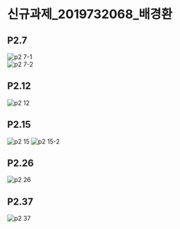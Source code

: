 # 신규과제_2019732068_배경환
P2.7 
---
![p2 7-1](https://github.com/BAEKyungHwanSL/HW/assets/144303882/cf838148-1dbe-48dc-8764-1e98f0a1b1ba)  
![p2 7-2](https://github.com/BAEKyungHwanSL/HW/assets/144303882/ab235369-a6bb-4d03-8b18-01516fce050c)  

P2.12
---
![p2 12](https://github.com/BAEKyungHwanSL/HW/assets/144303882/568736b0-4971-440d-b4ce-c8dfe5093649)   

P2.15
---
![p2 15](https://github.com/BAEKyungHwanSL/HW/assets/144303882/dfde48a2-c3de-4ee5-b40a-0f464f92459d) 
![p2 15-2](https://github.com/BAEKyungHwanSL/HW/assets/144303882/da6c48f2-e163-44fc-aea6-278139d795cf)

P2.26
---
![p2 26](https://github.com/BAEKyungHwanSL/HW/assets/144303882/3bbb961c-1177-48a3-960b-0195229c145e)

P2.37
---
![p2 37](https://github.com/BAEKyungHwanSL/HW/assets/144303882/36a2d9eb-ad9e-4947-a737-f658c7ecdfd6)
